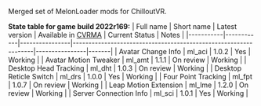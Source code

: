 Merged set of MelonLoader mods for ChilloutVR.

**State table for game build 2022r169:**
| Full name | Short name | Latest version | Available in [CVRMA](https://github.com/knah/CVRMelonAssistant) | Current Status | Notes |
|-----------|------------|----------------|-----------------------------------------------------------------|----------------|-------|
| Avatar Change Info | ml_aci | 1.0.2 | Yes | Working |
| Avatar Motion Tweaker | ml_amt | 1.1.1 | On review | Working |
| Desktop Head Tracking | ml_dht | 1.0.3 | On review | Working |
| Desktop Reticle Switch | ml_drs | 1.0.0 | Yes | Working |
| Four Point Tracking | ml_fpt | 1.0.7 | On review | Working |
| Leap Motion Extension | ml_lme | 1.2.0 | On review | Working |
| Server Connection Info | ml_sci | 1.0.1 | Yes | Working |
